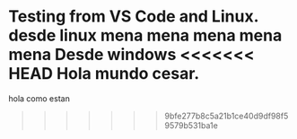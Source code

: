 Testing from VS Code and Linux.
desde linux
mena mena mena mena mena
Desde windows
<<<<<<< HEAD
Hola mundo cesar.
=======
hola como estan
>>>>>>> 9bfe277b8c5a21b1ce40d9df98f59579b531ba1e
